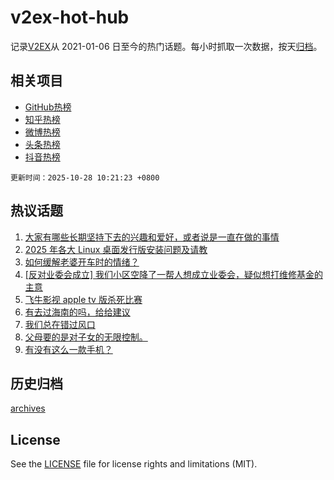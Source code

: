 # v2ex-hot-hub

 记录[V2EX](https://www.v2ex.com/)从 2021-01-06 日至今的热门话题。每小时抓取一次数据，按天[归档](archives)。
 
 ## 相关项目

- [GitHub热榜](https://github.com/snaildev/github-hot-hub)
- [知乎热榜](https://github.com/snaildev/zhihu-hot-hub)
- [微博热榜](https://github.com/snaildev/weibo-hot-hub)
- [头条热榜](https://github.com/snaildev/toutiao-hot-hub)
- [抖音热榜](https://github.com/snaildev/douyin-hot-hub)


 `更新时间：2025-10-28 10:21:23 +0800`

## 热议话题

1. [大家有哪些长期坚持下去的兴趣和爱好，或者说是一直在做的事情](https://www.v2ex.com/t/1168576)
1. [2025 年各大 Linux 桌面发行版安装问题及请教](https://www.v2ex.com/t/1168561)
1. [如何缓解老婆开车时的情绪？](https://www.v2ex.com/t/1168661)
1. [[反对业委会成立] 我们小区空降了一帮人想成立业委会，疑似想打维修基金的主意](https://www.v2ex.com/t/1168563)
1. [飞牛影视 apple tv 版杀死比赛](https://www.v2ex.com/t/1168587)
1. [有去过海南的吗，给给建议](https://www.v2ex.com/t/1168560)
1. [我们总在错过风口](https://www.v2ex.com/t/1168671)
1. [父母要的是对子女的无限控制。](https://www.v2ex.com/t/1168679)
1. [有没有这么一款手机？](https://www.v2ex.com/t/1168579)

## 历史归档

[archives](archives)

## License

See the [LICENSE](LICENSE) file for license rights and limitations (MIT).
